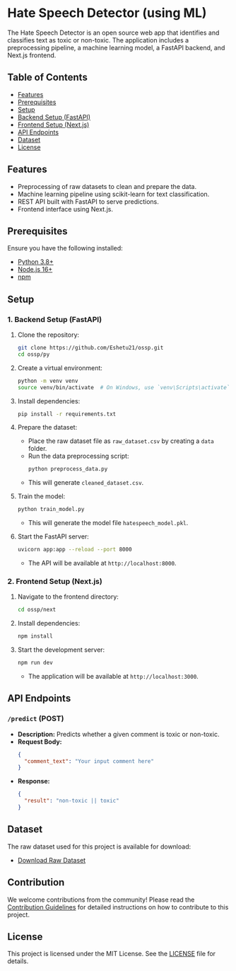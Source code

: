 # Hate Speech Detector (using ML)

The Hate Speech Detector is an open source web app that identifies and classifies text as toxic or non-toxic. The application includes a preprocessing pipeline, a machine learning model, a FastAPI backend, and Next.js frontend.

## Table of Contents
- [Features](#features)
- [Prerequisites](#prerequisites)
- [Setup](#setup)
- [Backend Setup (FastAPI)](#1-backend-setup-fastapi)
- [Frontend Setup (Next.js)](#2-frontend-setup-nextjs)
- [API Endpoints](#api-endpoints)
- [Dataset](#dataset)
- [License](#license)

## Features

- Preprocessing of raw datasets to clean and prepare the data.
- Machine learning pipeline using scikit-learn for text classification.
- REST API built with FastAPI to serve predictions.
- Frontend interface using Next.js.

## Prerequisites

Ensure you have the following installed:

- [Python 3.8+](https://www.python.org/downloads/)
- [Node.js 16+](https://nodejs.org/)
- [npm](https://www.npmjs.com/)

## Setup

### 1. Backend Setup (FastAPI)

1. Clone the repository:
   ```bash
   git clone https://github.com/Eshetu21/ossp.git
   cd ossp/py
   ```

2. Create a virtual environment:
   ```bash
   python -m venv venv
   source venv/bin/activate  # On Windows, use `venv\Scripts\activate`
   ```

3. Install dependencies:
   ```bash
   pip install -r requirements.txt
   ```

4. Prepare the dataset:
   - Place the raw dataset file as `raw_dataset.csv` by creating a `data` folder.
   - Run the data preprocessing script:
     ```bash
     python preprocess_data.py
     ```
   - This will generate `cleaned_dataset.csv`.

5. Train the model:
   ```bash
   python train_model.py
   ```
   - This will generate the model file `hatespeech_model.pkl`.

6. Start the FastAPI server:
   ```bash
   uvicorn app:app --reload --port 8000
   ```
   - The API will be available at `http://localhost:8000`.

### 2. Frontend Setup (Next.js)

1. Navigate to the frontend directory:
   ```bash
   cd ossp/next
   ```

2. Install dependencies:
   ```bash
   npm install
   ```

3. Start the development server:
   ```bash
   npm run dev
   ```
   - The application will be available at `http://localhost:3000`.

## API Endpoints

### `/predict` (POST)

- **Description:** Predicts whether a given comment is toxic or non-toxic.
- **Request Body:**
  ```json
  {
    "comment_text": "Your input comment here"
  }
  ```
- **Response:**
  ```json
  {
    "result": "non-toxic || toxic"
  }
  ```
## Dataset

The raw dataset used for this project is available for download:
- [Download Raw Dataset](https://drive.google.com/file/d/18nMJ6sbiyiI4T-MwmopysF4QoWzMU-Kp/view?usp=drive_link)
  
## Contribution
We welcome contributions from the community! Please read the [Contribution Guidelines](./CONTRIBUTING.md) for detailed instructions on how to contribute to this project.


## License

This project is licensed under the MIT License. See the [LICENSE](./LICENSE) file for details.
